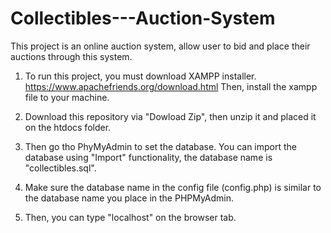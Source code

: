 # Collectibles---Auction-System
This project is an online auction system, allow user to bid and place their auctions through this system.

1. To run this project, you must download XAMPP installer.
https://www.apachefriends.org/download.html
Then, install the xampp file to your machine.

2. Download this repository via "Dowload Zip", then unzip it and placed it on the htdocs folder.

3. Then go tho PhyMyAdmin to set the database. You can import the database using "Import" functionality, the database name is "collectibles.sql".

4. Make sure the database name in the config file (config.php) is similar to the database name you place in the PHPMyAdmin.

5. Then, you can type "localhost" on the browser tab.

